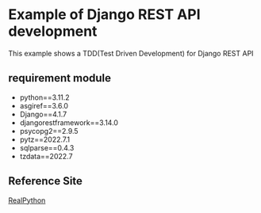 # Example of Django REST API development
This example shows a TDD(Test Driven Development) for Django REST API

## requirement module
* python==3.11.2
* asgiref==3.6.0
* Django==4.1.7
* djangorestframework==3.14.0
* psycopg2==2.9.5
* pytz==2022.7.1
* sqlparse==0.4.3
* tzdata==2022.7
## Reference Site
[RealPython](https://realpython.com/test-driven-development-of-a-django-restful-api/)
